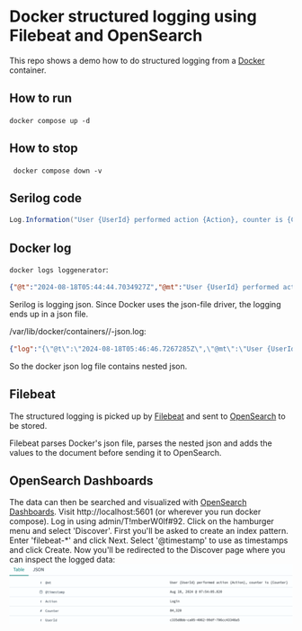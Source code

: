 # Docker structured logging using Filebeat and OpenSearch

This repo shows a demo how to do structured logging from a [Docker](https://www.docker.com/) container.

## How to run

```docker compose up -d```

## How to stop

``` docker compose down -v```

## Serilog code

```C#
Log.Information("User {UserId} performed action {Action}, counter is {Counter}", userId, action, counter);
```

## Docker log

```docker logs loggenerator```:
```json
{"@t":"2024-08-18T05:44:44.7034927Z","@mt":"User {UserId} performed action {Action}, counter is {Counter}","UserId":"186cfe36-dcfb-4b16-9393-498d5a7cdc2a","Action":"Login","Counter":83759}
```
Serilog is logging json. Since Docker uses the json-file driver, the logging ends up in a json file.

/var/lib/docker/containers/<container-id>/<container-id>-json.log:
```json
{"log":"{\"@t\":\"2024-08-18T05:46:46.7267285Z\",\"@mt\":\"User {UserId} performed action {Action}, counter is {Counter}\",\"UserId\":\"08abf177-7294-4ee0-8e78-1c58ab891df9\",\"Action\":\"Login\",\"Counter\":83881}\n","stream":"stdout","time":"2024-08-18T05:46:46.726879595Z"}
```
So the docker json log file contains nested json.

## Filebeat

The structured logging is picked up by [Filebeat](https://www.elastic.co/beats/filebeat) and
sent to [OpenSearch](https://opensearch.org/) to be stored.

Filebeat parses Docker's json file, parses the nested json and adds the values to the document before sending it to OpenSearch.

## OpenSearch Dashboards

The data can then be searched and visualized with [OpenSearch Dashboards](https://www.opensearch.org/docs/latest/dashboards/).
Visit http://localhost:5601 (or wherever you run docker compose). Log in using admin/T!mberW0lf#92.
Click on the hamburger menu and select 'Discover'. First you'll be asked to create an index pattern.
Enter 'filebeat-*' and click Next.
Select '@timestamp' to use as timestamps and click Create.
Now you'll be redirected to the Discover page where you can inspect the logged data:
![alt text](images/discover.png)
